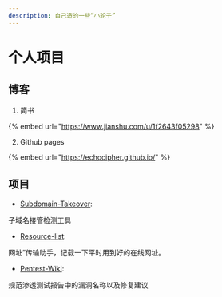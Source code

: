 ```yaml
---
description: 自己造的一些“小轮子”
---
```


# 个人项目

## 博客

1. 简书

{% embed url="https://www.jianshu.com/u/1f2643f05298" %}

2. Github pages

{% embed url="https://echocipher.github.io/" %}

## 项目



*  [Subdomain-Takeover](https://github.com/Echocipher/Subdomain-Takeover):

  子域名接管检测工具

*  [Resource-list](https://github.com/Echocipher/Resource-list):

  网址”传输助手，记载一下平时用到好的在线网址。

*  [Pentest-Wiki](https://github.com/Echocipher/Pentest-Wiki):

  规范渗透测试报告中的漏洞名称以及修复建议



